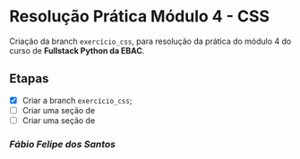 # Resolução Prática Módulo 4 - CSS

Criação da branch `exercício_css`, para resolução da prática do módulo 4 do curso de **Fullstack Python da EBAC**.

## Etapas

- [x] Criar a branch `exercício_css`;
- [ ] Criar uma seção de
- [ ] Criar uma seção de

### **_Fábio Felipe dos Santos_**
